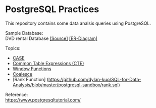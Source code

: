 # PostgreSQL Practices

This repository contains some data analsis queries using PostgreSQL.

Sample Database:
<br>DVD rental Database&nbsp;[[Source]](https://www.postgresqltutorial.com/postgresql-sample-database/) [[ER-Diagram]](https://github.com/dylan-kuo/SQL-for-Data-Analysis/blob/master/postgresql-sandbox/dvd-rental-ER-diagram.png)



Topics:

- [CASE](https://github.com/dylan-kuo/SQL-for-Data-Analysis/blob/master/postgresql-sandbox/case.sql)
- [Common Table Expressions (CTE)](https://github.com/dylan-kuo/SQL-for-Data-Analysis/blob/master/postgresql-sandbox/cte.sql)
- [Window Functions](https://github.com/dylan-kuo/SQL-for-Data-Analysis/blob/master/postgresql-sandbox/window_function.sql)
- [Coalesce](https://github.com/dylan-kuo/SQL-for-Data-Analysis/blob/master/postgresql-sandbox/coalesce.sql)
- [Rank Function] (https://github.com/dylan-kuo/SQL-for-Data-Analysis/blob/master/postgresql-sandbox/rank.sql)



Reference:
<br>https://www.postgresqltutorial.com/
